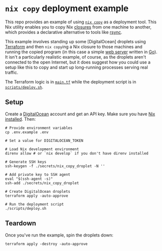 # `nix copy` deployment example

This repo provides an example of using [`nix copy`][nix-copy] as a deployment tool. This Nix utility enables you to copy Nix [closures] from one machine to another, which provides a declarative alternative to tools like [rsync].

This example involves standing up some [DigitalOcean] droplets using [Terraform] and then `nix copy`ing a Nix closure to those machines and running the copied program (in this case a simple [web server](./cmd/hello/main.go) written in [Go]). It isn't a particularly realistic example, of course, as the droplets aren't connected to the open Internet, but it does suggest how you could use a setup like this to copy and start up long-running processes serving real traffic.

The Terraform logic is in [`main.tf`](./main.tf) while the deployment script is in [`scripts/deploy.sh`](./scripts/deploy.sh).

## Setup

Create a [DigitalOcean][do] account and get an API key. Make sure you have [Nix installed][install]. Then:

```shell
# Provide environment variables
cp .env.example .env

# Set a value for DIGITALOCEAN_TOKEN

# Load Nix development environment
direnv allow # or `nix develop` if you don't have direnv installed

# Generate SSH keys
ssh-keygen -f ./secrets/nix_copy_droplet -N ''

# Add private key to SSH agent
eval "$(ssh-agent -s)"
ssh-add ./secrets/nix_copy_droplet

# Create DigitalOcean droplets
terraform apply -auto-approve

# Run the deployment script
./scripts/deploy.sh
```

## Teardown

Once you've run the example, spin the droplets down:

```shell
terraform apply -destroy -auto-approve
```

[closures]: https://zero-to-nix.com/concepts/closures
[do]: https://digitalocean.com
[go]: https://go.dev
[install]: https://zero-to-nix.com/start/install
[nix-copy]: https://nixos.org/manual/nix/stable/command-ref/new-cli/nix3-copy
[ponysay]: https://github.com/erkin/ponysay
[rsync]: https://linux.die.net/man/1/rsync
[terraform]: https://terraform.io
